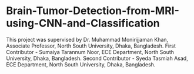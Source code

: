 # Brain-Tumor-Detection-from-MRI-using-CNN-and-Classification
This project was supervised by Dr. Muhammad Monirijjaman Khan, Associate Professor, North South University, Dhaka, Bangladesh.
First Contributor - Sumaiya Tarannum Noor, ECE Department, North South University, Dhaka, Bangladesh.
Second Contributor - Syeda Tasmiah Asad, ECE Department, North South University, Dhaka, Bangladesh.

